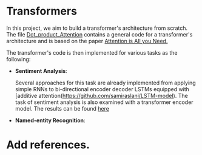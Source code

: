 # Transformers
 In this project, we aim to build a transformer's architecture from scratch. The file [Dot_product_Attention](Dot_product_Attention/) contains a general code for a transformer's architecture and is based on the paper [Attention is All you Need.](https://arxiv.org/abs/1706.03762)
 
 The transformer's code is then implemented for various tasks as the following: 
 
 * **Sentiment Analysis**:
   
   Several approaches for this task are already implemented from applying simple RNNs to bi-directional encoder decoder LSTMs equipped with [additive attention(https://github.com/samiraslani/LSTM-model). The task of sentiment analysis is also examined with a transformer encoder model. The results can be found [here](Sentiment-DotAtten.ipynb/)

 * **Named-entity Recognition**:










# Add references. 
